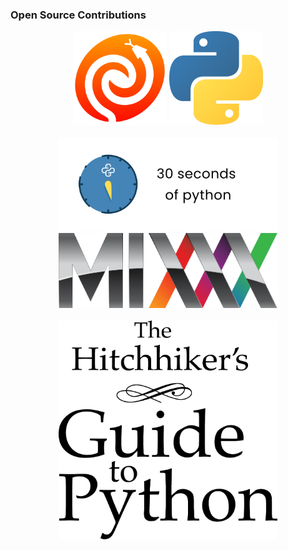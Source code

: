 ### Open Source Contributions

<p align="center">
    <img width="150" height="150" src="https://github.com/jerobado/jerobado/blob/master/images/astropy-logo.png" style="padding-right=25px;">
    <img width="150" height="150" src="https://github.com/jerobado/jerobado/blob/master/images/python-logo.png" style="padding-left=25px;">
    <br><br>
    <img width="350" height="150" src="https://github.com/jerobado/jerobado/blob/master/images/30-seconds-python.png">
    <img width="350" height="120" src="https://github.com/jerobado/jerobado/blob/master/images/mixxx-logo.png">
    <br><br>
    <img width="350" height="350" src="https://github.com/jerobado/jerobado/blob/master/images/python-guide-logo.png">
</p>
